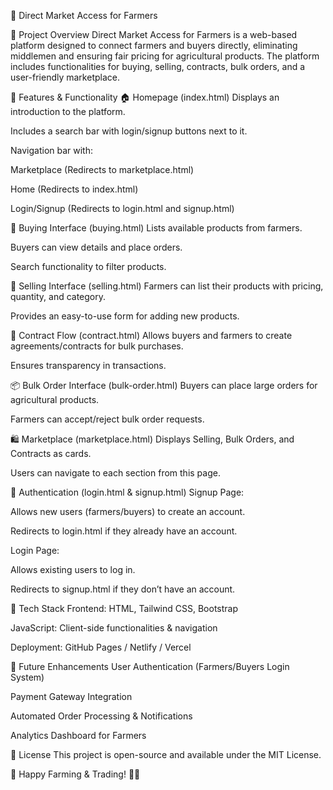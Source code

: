 🌾 Direct Market Access for Farmers


📌 Project Overview
Direct Market Access for Farmers is a web-based platform designed to connect farmers and buyers directly, eliminating middlemen and ensuring fair pricing for agricultural products. The platform includes functionalities for buying, selling, contracts, bulk orders, and a user-friendly marketplace.

📜 Features & Functionality
🏠 Homepage (index.html)
Displays an introduction to the platform.

Includes a search bar with login/signup buttons next to it.

Navigation bar with:

Marketplace (Redirects to marketplace.html)

Home (Redirects to index.html)

Login/Signup (Redirects to login.html and signup.html)

🛒 Buying Interface (buying.html)
Lists available products from farmers.

Buyers can view details and place orders.

Search functionality to filter products.

🌾 Selling Interface (selling.html)
Farmers can list their products with pricing, quantity, and category.

Provides an easy-to-use form for adding new products.

📜 Contract Flow (contract.html)
Allows buyers and farmers to create agreements/contracts for bulk purchases.

Ensures transparency in transactions.

📦 Bulk Order Interface (bulk-order.html)
Buyers can place large orders for agricultural products.

Farmers can accept/reject bulk order requests.

🛍️ Marketplace (marketplace.html)
Displays Selling, Bulk Orders, and Contracts as cards.

Users can navigate to each section from this page.

🔑 Authentication (login.html & signup.html)
Signup Page:

Allows new users (farmers/buyers) to create an account.

Redirects to login.html if they already have an account.

Login Page:

Allows existing users to log in.

Redirects to signup.html if they don’t have an account.

🎨 Tech Stack
Frontend: HTML, Tailwind CSS, Bootstrap

JavaScript: Client-side functionalities & navigation

Deployment: GitHub Pages / Netlify / Vercel

📢 Future Enhancements
User Authentication (Farmers/Buyers Login System)

Payment Gateway Integration

Automated Order Processing & Notifications

Analytics Dashboard for Farmers

📜 License
This project is open-source and available under the MIT License.

🚀 Happy Farming & Trading! 🌾🎉
